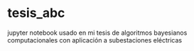 # tesis_abc
jupyter notebook usado en mi tesis de algoritmos bayesianos computacionales con aplicación a subestaciones eléctricas
